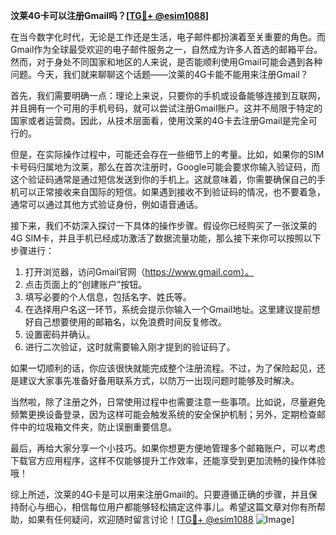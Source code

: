 **汶莱4G卡可以注册Gmail吗？[[TG💪+ @esim1088](https://t.me/s/esim1088)]**

在当今数字化时代，无论是工作还是生活，电子邮件都扮演着至关重要的角色。而Gmail作为全球最受欢迎的电子邮件服务之一，自然成为许多人首选的邮箱平台。然而，对于身处不同国家和地区的人来说，是否能顺利使用Gmail可能会遇到各种问题。今天，我们就来聊聊这个话题——汶莱的4G卡能不能用来注册Gmail？

首先，我们需要明确一点：理论上来说，只要你的手机或设备能够连接到互联网，并且拥有一个可用的手机号码，就可以尝试注册Gmail账户。这并不局限于特定的国家或者运营商。因此，从技术层面看，使用汶莱的4G卡去注册Gmail是完全可行的。

但是，在实际操作过程中，可能还会存在一些细节上的考量。比如，如果你的SIM卡号码归属地为汶莱，那么在首次注册时，Google可能会要求你输入验证码，而这个验证码通常是通过短信发送到你的手机上。这就意味着，你需要确保自己的手机可以正常接收来自国际的短信。如果遇到接收不到验证码的情况，也不要着急，通常可以通过其他方式验证身份，例如语音通话。

接下来，我们不妨深入探讨一下具体的操作步骤。假设你已经购买了一张汶莱的4G SIM卡，并且手机已经成功激活了数据流量功能，那么接下来你可以按照以下步骤进行：

1. 打开浏览器，访问Gmail官网（https://www.gmail.com）。
2. 点击页面上的“创建账户”按钮。
3. 填写必要的个人信息，包括名字、姓氏等。
4. 在选择用户名这一环节，系统会提示你输入一个Gmail地址。这里建议提前想好自己想要使用的邮箱名，以免浪费时间反复修改。
5. 设置密码并确认。
6. 进行二次验证，这时就需要输入刚才提到的验证码了。

如果一切顺利的话，你应该很快就能完成整个注册流程。不过，为了保险起见，还是建议大家事先准备好备用联系方式，以防万一出现问题时能够及时解决。

当然啦，除了注册之外，日常使用过程中也需要注意一些事项。比如说，尽量避免频繁更换设备登录，因为这样可能会触发系统的安全保护机制；另外，定期检查邮件中的垃圾箱文件夹，防止误删重要信息。

最后，再给大家分享一个小技巧。如果你想更方便地管理多个邮箱账户，可以考虑下载官方应用程序，这样不仅能够提升工作效率，还能享受到更加流畅的操作体验哦！

综上所述，汶莱的4G卡是可以用来注册Gmail的。只要遵循正确的步骤，并且保持耐心与细心，相信每位用户都能够轻松搞定这件事儿。希望这篇文章对你有所帮助，如果有任何疑问，欢迎随时留言讨论！[[TG💪+ @esim1088](https://t.me/s/esim1088) ![Image](https://i.postimg.cc/4NQfJmqS/Snipaste-2025-05-13-00-14-12.png)]